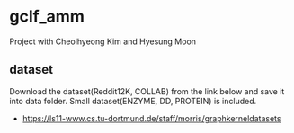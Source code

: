 # gclf_amm
Project with Cheolhyeong Kim and Hyesung Moon

## dataset
Download the dataset(Reddit12K, COLLAB) from the link below and save it into data folder.
Small dataset(ENZYME, DD, PROTEIN) is included.
- https://ls11-www.cs.tu-dortmund.de/staff/morris/graphkerneldatasets

